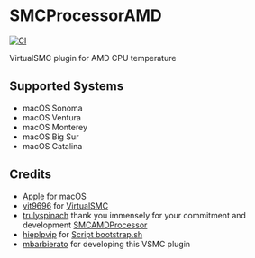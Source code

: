 # SMCProcessorAMD
[![CI](https://github.com/Lorys89/SMCProcessorAMD/actions/workflows/main.yml/badge.svg)](https://github.com/Lorys89/SMCProcessorAMD/actions/workflows/main.yml)

VirtualSMC plugin for AMD CPU temperature

## Supported Systems
- macOS Sonoma
- macOS Ventura
- macOS Monterey
- macOS Big Sur  
- macOS Catalina  

## Credits
- [Apple](https://www.apple.com) for macOS
- [vit9696](https://github.com/vit9696) for [VirtualSMC](https://github.com/acidanthera/VirtualSMC)
- [trulyspinach](https://github.com/trulyspinach) thank you immensely for your commitment and development
 [SMCAMDProcessor](https://github.com/trulyspinach/SMCAMDProcessor)
- [hieplpvip](https://github.com/hieplpvip) for [Script bootstrap.sh](https://github.com/hieplpvip/AsusSMC/blob/master/Scripts/bootstrap.sh)
- [mbarbierato](https://github.com/mbarbierato) for developing this VSMC plugin
